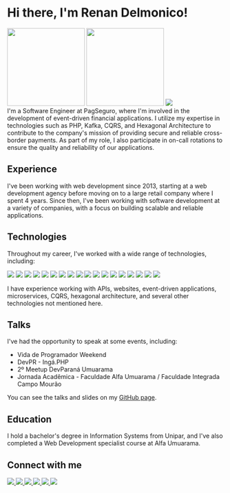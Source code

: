 # Hi there, I'm Renan Delmonico!
<div>
  <img height="180em" src="https://github-readme-stats.vercel.app/api?username=renandelmonico&count_private=true&show_icons=true&theme=dracula">
  <img height="180em" src="https://github-readme-stats.vercel.app/api/top-langs/?username=renandelmonico&layout=compact&theme=dracula">
  <img src="https://github-profile-trophy.vercel.app/?username=renandelmonico&row=1&theme=dracula">
</div>
I'm a Software Engineer at PagSeguro, where I'm involved in the development of event-driven financial applications. I utilize my expertise in technologies such as PHP, Kafka, CQRS, and Hexagonal Architecture to contribute to the company's mission of providing secure and reliable cross-border payments. As part of my role, I also participate in on-call rotations to ensure the quality and reliability of our applications.

## Experience
I've been working with web development since 2013, starting at a web development agency before moving on to a large retail company where I spent 4 years. Since then, I've been working with software development at a variety of companies, with a focus on building scalable and reliable applications.

## Technologies
Throughout my career, I've worked with a wide range of technologies, including:

<div>
  <img src="https://img.shields.io/badge/PHP-777BB4?style=for-the-badge&logo=php&logoColor=white">
  <img src="https://img.shields.io/badge/Node.js-43853D?style=for-the-badge&logo=node.js&logoColor=white">
  <img src="https://img.shields.io/badge/JavaScript-323330?style=for-the-badge&logo=javascript&logoColor=F7DF1E">
  <img src="https://img.shields.io/badge/TypeScript-007ACC?style=for-the-badge&logo=typescript&logoColor=white">
  <img src="https://img.shields.io/badge/React_Native-20232A?style=for-the-badge&logo=react&logoColor=61DAFB">
  <img src="https://img.shields.io/badge/React-20232A?style=for-the-badge&logo=react&logoColor=61DAFB">
  <img src="https://img.shields.io/badge/Vue.js-35495E?style=for-the-badge&logo=vue.js&logoColor=4FC08D">
  <img src="https://img.shields.io/badge/Android-3DDC84?style=for-the-badge&logo=android&logoColor=white">
  <img src="https://img.shields.io/badge/Java-ED8B00?style=for-the-badge&logo=java&logoColor=white">
  <img src="https://img.shields.io/badge/Kotlin-0095D5?&style=for-the-badge&logo=kotlin&logoColor=white">
  <img src="https://img.shields.io/badge/MySQL-00000F?style=for-the-badge&logo=mysql&logoColor=white">
  <img src="https://img.shields.io/badge/PostgreSQL-316192?style=for-the-badge&logo=postgresql&logoColor=white">
  <img src="https://img.shields.io/badge/MongoDB-4EA94B?style=for-the-badge&logo=mongodb&logoColor=white">
  <img src="https://img.shields.io/badge/Redis-D82C20?style=for-the-badge&logo=redis&logoColor=white">
  <img src="https://img.shields.io/badge/RabbitMQ-FF7700?style=for-the-badge&logo=redis&logoColor=white">
  <img src="https://img.shields.io/badge/Kafka-000000?style=for-the-badge&logo=redis&logoColor=white">
  <img src="https://img.shields.io/badge/Docker-0095D5?style=for-the-badge&logo=docker&logoColor=white">
  <img src="https://img.shields.io/badge/And_more-0095D5?style=for-the-badge&logo=plus&logoColor=white">
</div>

I have experience working with APIs, websites, event-driven applications, microservices, CQRS, hexagonal architecture, and several other technologies not mentioned here.

## Talks
I've had the opportunity to speak at some events, including:

- Vida de Programador Weekend
- DevPR - Ingá.PHP
- 2º Meetup DevParaná Umuarama
- Jornada Acadêmica - Faculdade Alfa Umuarama / Faculdade Integrada Campo Mourão

You can see the talks and slides on my [GitHub page](https://github.com/renandelmonico/palestras).

## Education
I hold a bachelor's degree in Information Systems from Unipar, and I've also completed a Web Development specialist course at Alfa Umuarama.

## Connect with me
<a href="https://t.me/renandelmonico" target="_blank">
  <img src="https://img.shields.io/badge/Telegram-2CA5E0?style=for-the-badge&logo=telegram&logoColor=white">
</a>
<a href="mailto:renandelmonico@gmail.com" target="_blank">
  <img src="https://img.shields.io/badge/Gmail-D14836?style=for-the-badge&logo=gmail&logoColor=white">
</a>
<a href="https://twitter.com/renandelmonico" target="_blank">
  <img src="https://img.shields.io/badge/Twitter-1DA1F2?style=for-the-badge&logo=twitter&logoColor=white">
</a>
<a href="https://www.linkedin.com/in/renandelmonico/" target="_blank">
  <img src="https://img.shields.io/badge/LinkedIn-0077B5?style=for-the-badge&logo=linkedin&logoColor=white">
</a>
<a href="https://medium.com/@renandelmonico" target="_blank">
  <img src="https://img.shields.io/badge/Medium-12100E?style=for-the-badge&logo=medium&logoColor=white">
</a>
<a href="https://steamcommunity.com/id/renandelmonico" target="_blank">
  <img src="https://img.shields.io/badge/Steam-000000?style=for-the-badge&logo=steam&logoColor=white">
</a>

